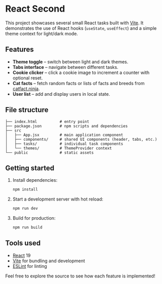 # React Second

This project showcases several small React tasks built with [Vite](https://vitejs.dev/). It demonstrates the use of React hooks (`useState`, `useEffect`) and a simple theme context for light/dark mode.

## Features

- **Theme toggle** – switch between light and dark themes.
- **Tabs interface** – navigate between different tasks.
- **Cookie clicker** – click a cookie image to increment a counter with optional reset.
- **Cat facts** – fetch random facts or lists of facts and breeds from [catfact.ninja](https://catfact.ninja/).
- **User list** – add and display users in local state.

## File structure

```
├── index.html          # entry point
├── package.json        # npm scripts and dependencies
├── src
│   ├── App.jsx         # main application component
│   ├── components/     # shared UI components (header, tabs, etc.)
│   ├── tasks/          # individual task components
│   └── themes/         # ThemeProvider context
└── public              # static assets
```

## Getting started

1. Install dependencies:
   ```bash
   npm install
   ```
2. Start a development server with hot reload:
   ```bash
   npm run dev
   ```
3. Build for production:
   ```bash
   npm run build
   ```

## Tools used

- [React](https://react.dev/) 19
- [Vite](https://vitejs.dev/) for bundling and development
- [ESLint](https://eslint.org/) for linting

Feel free to explore the source to see how each feature is implemented!

